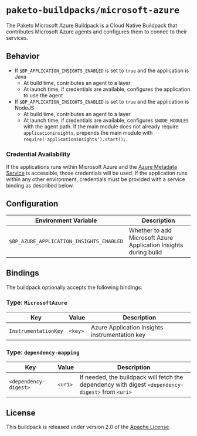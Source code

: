 # `paketo-buildpacks/microsoft-azure`
The Paketo Microsoft Azure Buildpack is a Cloud Native Buildpack that contributes Microsoft Azure agents and configures them to connec to their services.

## Behavior

* If `$BP_APPLICATION_INSIGHTS_ENABLED` is set to `true` and the application is Java
  * At build time, contributes an agent to a layer
  * At launch time, if credentials are available, configures the application to use the agent
* If `$BP_APPLICATION_INSIGHTS_ENABLED` is set to `true` and the application is NodeJS
  * At build time, contributes an agent to a layer
  * At launch time, if credentials are available, configures `$NODE_MODULES` with the agent path.  If the main module does not already require `applicationinsights`, prepends the main module with `require('applicationinsights').start();`.

### Credential Availability
If the applications runs within Microsoft Azure and the [Azure Metadata Service][m] is accessible, those credentials will be used.  If the application runs within any other environment, credentials must be provided with a service binding as described below.

[m]: https://docs.microsoft.com/en-us/azure/virtual-machines/windows/instance-metadata-service

## Configuration
| Environment Variable | Description
| -------------------- | -----------
| `$BP_AZURE_APPLICATION_INSIGHTS_ENABLED` | Whether to add Microsoft Azure Application Insights during build

## Bindings
The buildpack optionally accepts the following bindings:

### Type: `MicrosoftAzure`
|Key                  | Value   | Description
|---------------------|---------|------------
|`InstrumentationKey` | `<key>` | Azure Application Insights instrumentation key

### Type: `dependency-mapping`
|Key                   | Value   | Description
|----------------------|---------|------------
|`<dependency-digest>` | `<uri>` | If needed, the buildpack will fetch the dependency with digest `<dependency-digest>` from `<uri>`

## License
This buildpack is released under version 2.0 of the [Apache License][a].

[a]: http://www.apache.org/licenses/LICENSE-2.0
